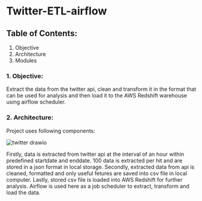 # Twitter-ETL-airflow

## Table of Contents:
1. Objective
2. Architecture
3. Modules

### 1. Objective:
Extract the data from the twitter api, clean and transform it in the format that can be used for analysis and then load it to the AWS Redshift warehouse using airflow scheduler.

### 2. Architecture:
Project uses following components:
     
![twitter drawio](https://user-images.githubusercontent.com/16570874/148721784-850b7ab7-93e2-464f-aaa8-741561fb950a.png)

Firstly, data is extracted from twitter api at the interval of an hour within predefined startdate and enddate. 100 data is extracted per hit and are stored in a json format in local storage.
Secondly, extracted data from api is cleaned, formatted and only useful fetures are saved into csv file in local computer.
Lastly, stored csv file is loaded into AWS Redshift for further analysis.
Airflow is used here as a job scheduler to extract, transform and load the data.
